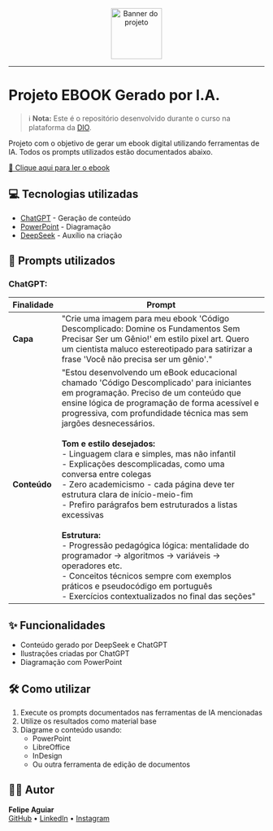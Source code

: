 <p align="center">
    <img width="100" src=".github/assets/banner.png" alt="Banner do projeto">
</p>

-------

# Projeto EBOOK Gerado por I.A.

> ℹ️ **Nota:** Este é o repositório desenvolvido durante o curso na plataforma da [DIO](https://dio.me).

Projeto com o objetivo de gerar um ebook digital utilizando ferramentas de IA. Todos os prompts utilizados estão documentados abaixo.

[📕 Clique aqui para ler o ebook](https://github.com/emellydev/ebook-codigo-descomplicado/blob/main/output/ebook-codigo-descomplicado.pdf)

## 💻 Tecnologias utilizadas

- [ChatGPT](https://chat.openai.com/) - Geração de conteúdo
- [PowerPoint](https://www.microsoft.com/microsoft-365/powerpoint) - Diagramação
- [DeepSeek](https://chat.deepseek.com/) - Auxílio na criação

## 🧠 Prompts utilizados

### ChatGPT:

| Finalidade | Prompt |
|------------|--------|
| **Capa** | "Crie uma imagem para meu ebook 'Código Descomplicado: Domine os Fundamentos Sem Precisar Ser um Gênio!' em estilo pixel art. Quero um cientista maluco estereotipado para satirizar a frase 'Você não precisa ser um gênio'." |
| **Conteúdo** | "Estou desenvolvendo um eBook educacional chamado 'Código Descomplicado' para iniciantes em programação. Preciso de um conteúdo que ensine lógica de programação de forma acessível e progressiva, com profundidade técnica mas sem jargões desnecessários.<br><br>**Tom e estilo desejados:**<br>- Linguagem clara e simples, mas não infantil<br>- Explicações descomplicadas, como uma conversa entre colegas<br>- Zero academicismo - cada página deve ter estrutura clara de início-meio-fim<br>- Prefiro parágrafos bem estruturados a listas excessivas<br><br>**Estrutura:**<br>- Progressão pedagógica lógica: mentalidade do programador → algoritmos → variáveis → operadores etc.<br>- Conceitos técnicos sempre com exemplos práticos e pseudocódigo em português<br>- Exercícios contextualizados no final das seções" |

## ✨ Funcionalidades

- Conteúdo gerado por DeepSeek e ChatGPT
- Ilustrações criadas por ChatGPT
- Diagramação com PowerPoint

## 🛠️ Como utilizar

1. Execute os prompts documentados nas ferramentas de IA mencionadas
2. Utilize os resultados como material base
3. Diagrame o conteúdo usando:
   - PowerPoint
   - LibreOffice
   - InDesign
   - Ou outra ferramenta de edição de documentos

## 👨‍💻 Autor
<div align="left">
    <p>
        <strong>Felipe Aguiar</strong><br>
        <a href="https://github.com/emellydev">GitHub</a> •
        <a href="https://www.linkedin.com/in/emellybmuniz">LinkedIn</a> •
        <a href="https://www.instagram.com/emellybmuniz/">Instagram</a>
    </p>
</div>
